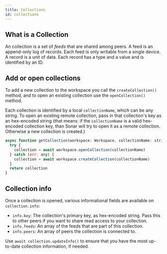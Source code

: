 ```yaml
---
title: Collections
id: collections
---
```


## What is a Collection

An collection is a set of *feeds* that are shared among peers.
A feed is an append-only log of records. Each feed is only writable from a single device.
A record is a unit of data. Each record has a type and a value and is identified by an ID.

## Add or open collections

To add a new collection to the workspace you call the `createCollection()` method, and to open an existing collection use the `openCollection()` method.

Each collection is identified by a local `collectionName`, which can be any string. To open an existing remote collection, pass in that collection's key as an hex-encoded string (that means: if the `collectionName` is a valid hex-encoded collection key, than Sonar will try to open it as a remote collection. Otherwise a new collection is created.)

```js
async function getCollection(workspace: Workspace, collectionName: string): Promise<Collection> {
  try {
    collection = await workspace.openCollection(collectionName)
  } catch (err: any) {
    collection = await workspace.createCollection(collectionName)
  }
  return collection
}
```

## Collection info

Once a collection is opened, various informational fields are available on `collection.info`:

* `info.key`: The collection's primary key, as hex-encoded string. Pass this to other peers if you want to share read access to your collection.
* `info.feeds`: An array of the feeds that are part of this collection.
* `info.peers`: An array of peers the collection is connected to.

Use `await collection.updateInfo()` to ensure that you have the most up-to-date collection information, if needed.

